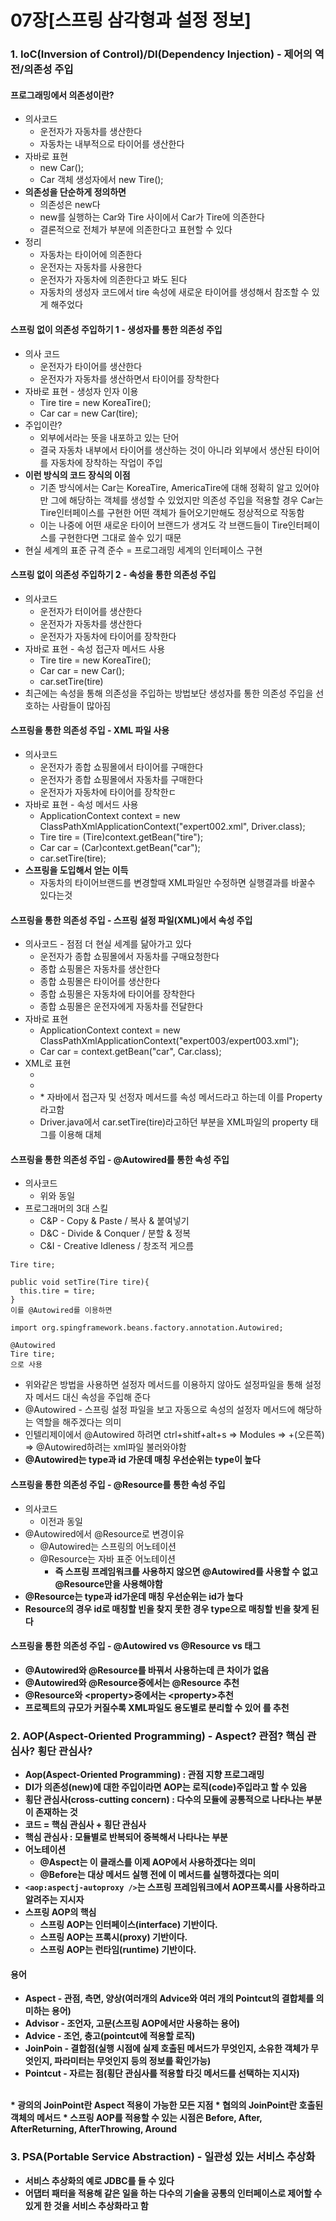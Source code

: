# 07장[스프링 삼각형과 설정 정보]
### 1. IoC(Inversion of Control)/DI(Dependency Injection) - 제어의 역전/의존성 주입
#### 프로그래밍에서 의존성이란?
* 의사코드
  * 운전자가 자동차를 생산한다
  * 자동차는 내부적으로 타이어를 생산한다
* 자바로 표현
  * new Car();
  * Car 객체 생성자에서 new Tire();
* <strong>의존성을 단순하게 정의하면</strong>
  * 의존성은 new다
  * new를 실행하는 Car와 Tire 사이에서 Car가 Tire에 의존한다
  * 결론적으로 전체가 부분에 의존한다고 표현할 수 있다
* 정리
  * 자동차는 타이어에 의존한다
  * 운전자는 자동차를 사용한다
  * 운전자가 자동차에 의존한다고 봐도 된다
  * 자동차의 생성자 코드에서 tire 속성에 새로운 타이어를 생성해서 참조할 수 있게 해주었다

#### 스프링 없이 의존성 주입하기 1 - 생성자를 통한 의존성 주입
* 의사 코드
  * 운전자가 타이어를 생산한다
  * 운전자가 자동차를 생산하면서 타이어를 장착한다
* 자바로 표현 - 생성자 인자 이용
  * Tire tire = new KoreaTire();
  * Car car = new Car(tire);
* 주입이란?
  * 외부에서라는 뜻을 내포하고 있는 단어
  * 결국 자동차 내부에서 타이어를 생산하는 것이 아니라 외부에서 생산된 타이어를 자동차에 장착하는 작업이 주입
* <strong>이런 방식의 코드 장식의 이점</strong>
  * 기존 방식에서는 Car는 KoreaTire, AmericaTire에 대해 정확히 알고 있어야만 그에 해당하는 객체를 생성할 수 있었지만 의존성 주입을 적용할 경우 Car는 Tire인터페이스를 구현한 어떤 객체가 들어오기만해도 정상적으로 작동함
  * 이는 나중에 어떤 새로운 타이어 브랜드가 생겨도 각 브랜드들이 Tire인터페이스를 구현한다면 그대로 쓸수 있기 때문
* 현실 세계의 표준 규격 준수 = 프로그래밍 세계의 인터페이스 구현

#### 스프링 없이 의존성 주입하기 2 - 속성을 통한 의존성 주입
* 의사코드
  * 운전자가 터이어를 생산한다
  * 운전자가 자동차를 생산한다
  * 운전자가 자동차에 타이어를 장착한다
* 자바로 표현 - 속성 접근자 메서드 사용
  * Tire tire = new KoreaTire();
  * Car car = new Car();
  * car.setTire(tire)
* 최근에는 속성을 통해 의존성을 주입하는 방법보단 생성자를 통한 의존성 주입을 선호하는 사람들이 많아짐

#### 스프링을 통한 의존성 주입 - XML 파일 사용
* 의사코드
  * 운전자가 종합 쇼핑몰에서 타이어를 구매한다
  * 운전자가 종합 쇼핑몰에서 자동차를 구매한다
  * 운전자가 자동차에 타이어를 장착한ㄷ
* 자바로 표현 - 속성 메서드 사용
  * ApplicationContext context = new ClassPathXmlApplicationContext("expert002.xml", Driver.class);
  * Tire tire = (Tire)context.getBean("tire");
  * Car car = (Car)context.getBean("car");
  * car.setTire(tire);
* <strong>스프링을 도입해서 얻는 이득</strong>
  * 자동차의 타이어브랜드를 변경할때 XML파일만 수정하면 실행결과를 바꿀수 있다는것

#### 스프링을 통한 의존성 주입 - 스프링 설정 파일(XML)에서 속성 주입
* 의사코드 - 점점 더 현실 세계를 닮아가고 있다
  * 운전자가 종합 쇼핑몰에서 자동차를 구매요청한다
  * 종합 쇼핑몰은 자동차를 생산한다
  * 종합 쇼핑몰은 타이어를 생산한다
  * 종합 쇼핑몰은 자동차에 타이어를 장착한다
  * 종합 쇼핑몰은 운전자에게 자동차를 전달한다
* 자바로 표현
  * ApplicationContext context = new ClassPathXmlApplicationContext("expert003/expert003.xml");
  * Car car = context.getBean("car", Car.class);
* XML로 표현
  * <bean id="koreaTire" class="expert003.KoreaTire"></bean>
  * <bean id="americaTire" class="expert003.AmericaTire"></bean>
  * <bean id="car" class="expert003.car">
        <property name="tire" ref="koreaTire"></property>
    </bean>
    * 자바에서 접근자 및 선정자 메서드를 속성 메서드라고 하는데 이를 Property라고함
  * Driver.java에서 car.setTire(tire)라고하던 부분을 XML파일의 property 태그를 이용해 대체

#### 스프링을 통한 의존성 주입 - @Autowired를 통한 속성 주입
* 의사코드
  * 위와 동일
* 프로그래머의 3대 스킬
  * C&P - Copy & Paste / 복사 & 붙여넣기
  * D&C - Divide & Conquer / 분할 & 정복
  * C&I - Creative Idleness / 창조적 게으름
```
Tire tire;

public void setTire(Tire tire){
  this.tire = tire;
}
이를 @Autowired를 이용하면

import org.spingframework.beans.factory.annotation.Autowired;

@Autowired
Tire tire;
으로 사용
```
* 위와같은 방법을 사용하면 설정자 메서드를 이용하지 않아도 설정파일을 통해 설정자 메서드 대신 속성을 주입해 준다
* @Autowired - 스프링 설정 파일을 보고 자동으로 속성의 설정자 메서드에 해당하는 역할을 해주겠다는 의미
* 인텔리제이에서 @Autowired 하려면 ctrl+shitf+alt+s => Modules => +(오른쪽) => @Autowired하려는 xml파일 불러와야함
* <strong>@Autowired는 type과 id 가운데 매칭 우선순위는 type이 높다</strong>

#### 스프링을 통한 의존성 주입 - @Resource를 통한 속성 주입
* 의사코드
  * 이전과 동일
* @Autowired에서 @Resource로 변경이유
  * @Autowired는 스프링의 어노테이션
  * @Resource는 자바 표준 어노테이션
    * <strong>즉 스프링 프레임워크를 사용하지 않으면 @Autowired를 사용할 수 없고 @Resource만을 사용해야함
* <strong>@Resource는 type과 id가운데 매칭 우선순위는 id가 높다</strong>
* Resource의 경우 id로 매칭할 빈을 찾지 못한 경우 type으로 매칭할 빈을 찾게 된다

#### 스프링을 통한 의존성 주입 - @Autowired vs @Resource vs <property>태그
* @Autowired와 @Resource를 바꿔서 사용하는데 큰 차이가 없음
* @Autowired와 @Resource중에서는 @Resource 추천
* @Resource와 &lt;property&gt;중에서는 &lt;property&gt;추천
* 프로젝트의 규모가 커질수록 XML파일도 용도별로 분리할 수 있어 <property>를 추천

### 2. AOP(Aspect-Oriented Programming) - Aspect? 관점? 핵심 관심사? 횡단 관심사?
* Aop(Aspect-Oriented Programming) : 관점 지향 프로그래밍
* <strong>DI가 의존성(new)</strong>에 대한 주입이라면 <strong>AOP는 로직(code)</strong>주입라고 할 수 있음
* 횡단 관심사(cross-cutting concern) : 다수의 모듈에 공통적으로 나타나는 부분이 존재하는 것
* 코드 = 핵심 관심사 + 횡단 관심사
* 핵심 관심사 : 모듈별로 반복되어 중복해서 나타나는 부분
* 어노테이션
  * @Aspect는 이 클래스를 이제 AOP에서 사용하겠다는 의미
  * @Before는 대상 메서드 실행 전에 이 메서드를 실행하겠다는 의미
* ```<aop:aspectj-autoproxy />```는 스프링 프레임워크에서 AOP프록시를 사용하라고 알려주는 지시자
* <strong>스프링 AOP의 핵심</strong> 
  * 스프링 AOP는 인터페이스(interface) 기반이다.
  * 스프링 AOP는 프록시(proxy) 기반이다.
  * 스프링 AOP는 런타임(runtime) 기반이다.

#### 용어
* Aspect - 관점, 측면, 양상(여러개의 Advice와 여러 개의 Pointcut의 결합체를 의미하는 용어)
* Advisor - 조언자, 고문(스프링 AOP에서만 사용하는 용어)
* Advice - 조언, 충고(pointcut에 적용할 로직)
* JoinPoin - 결합점(실행 시점에 실제 호출된 메서드가 무엇인지, 소유한 객체가 무엇인지, 파라미터는 무엇인지 등의 정보를 확인가능)
* Pointcut - 자르는 점(횡단 관심사를 적용할 타깃 메서드를 선택하는 지시자)

<br>
* 광의의 JoinPoint란 Aspect 적용이 가능한 모든 지점
* 협의의 JoinPoint란 호출된 객체의 메서드
* 스프링 AOP를 적용할 수 있는 시점은 Before, After, AfterReturning, AfterThrowing, Around

### 3. PSA(Portable Service Abstraction) - 일관성 있는 서비스 추상화
* 서비스 추상화의 예로 JDBC를 들 수 있다
* 어댑터 패터을 적용해 같은 일을 하는 다수의 기술을 공통의 인터페이스로 제어할 수 있게 한 것을 <strong>서비스 추상화</strong>라고 함

